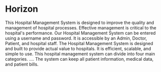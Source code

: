 # Horizon
This Hospital Management System is designed to improve the quality and management of hospital processes. Effective management is critical to the hospital's performance. Our Hospital Management System can be entered using a username and password. It is accessible by an Admin, Doctor, Patient, and hospital staff. The Hospital Management System is designed and built to provide actual value to hospitals. It is efficient, scalable, and simple to use. This hospital management system can divide into four main categories.  .... 
The system can keep all patient information, medical data, and patient bills. 
